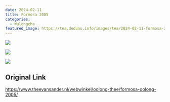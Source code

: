 ```yaml
---
date: 2024-02-11
title: Formosa 2005
categories:
  - Wulongcha
featured_image: https://tea.dedunu.info/images/tea/2024-02-11-formosa-2005-1.jpg
---
```


![](https://tea.dedunu.info/images/tea/2024-02-11-formosa-2005-2.jpg)

![](https://tea.dedunu.info/images/tea/2024-02-11-formosa-2005-3.jpg)

![](https://tea.dedunu.info/images/tea/2024-02-11-formosa-2005-4.jpg)

## Original Link

<https://www.theevansander.nl/webwinkel/oolong-thee/formosa-oolong-2005/>
